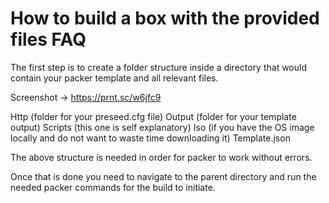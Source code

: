 # How to build a box with the provided files FAQ

The first step is to create a folder structure inside a directory that would contain your packer template and all relevant files.

Screenshot → https://prnt.sc/w6jfc9

Http (folder for your preseed.cfg file)
Output (folder for your template output)
Scripts (this one is self explanatory)
Iso (if you have the OS image locally and do not want to waste time downloading it)
Template.json

The above structure is needed in order for packer to work without errors.

Once that is done you need to navigate to the parent directory and run the needed packer commands for the build to initiate.
 
